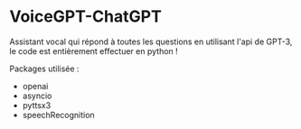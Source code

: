 # VoiceGPT-ChatGPT
Assistant vocal qui répond à toutes les questions en utilisant l'api de GPT-3, le code est entièrement effectuer en python !

Packages utilisée :
- openai
- asyncio
- pyttsx3
- speechRecognition
